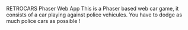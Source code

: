 RETROCARS Phaser Web App
This is a Phaser based web car game, it consists of a car playing against police vehicules. You have to dodge as much police cars as possible !
